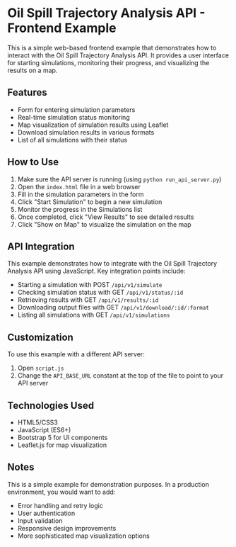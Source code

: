 # Oil Spill Trajectory Analysis API - Frontend Example

This is a simple web-based frontend example that demonstrates how to interact with the Oil Spill Trajectory Analysis API. It provides a user interface for starting simulations, monitoring their progress, and visualizing the results on a map.

## Features

- Form for entering simulation parameters
- Real-time simulation status monitoring
- Map visualization of simulation results using Leaflet
- Download simulation results in various formats
- List of all simulations with their status

## How to Use

1. Make sure the API server is running (using `python run_api_server.py`)
2. Open the `index.html` file in a web browser
3. Fill in the simulation parameters in the form
4. Click "Start Simulation" to begin a new simulation
5. Monitor the progress in the Simulations list
6. Once completed, click "View Results" to see detailed results
7. Click "Show on Map" to visualize the simulation on the map

## API Integration

This example demonstrates how to integrate with the Oil Spill Trajectory Analysis API using JavaScript. Key integration points include:

- Starting a simulation with POST `/api/v1/simulate`
- Checking simulation status with GET `/api/v1/status/:id`
- Retrieving results with GET `/api/v1/results/:id`
- Downloading output files with GET `/api/v1/download/:id/:format`
- Listing all simulations with GET `/api/v1/simulations`

## Customization

To use this example with a different API server:

1. Open `script.js`
2. Change the `API_BASE_URL` constant at the top of the file to point to your API server

## Technologies Used

- HTML5/CSS3
- JavaScript (ES6+)
- Bootstrap 5 for UI components
- Leaflet.js for map visualization

## Notes

This is a simple example for demonstration purposes. In a production environment, you would want to add:

- Error handling and retry logic
- User authentication
- Input validation
- Responsive design improvements
- More sophisticated map visualization options
